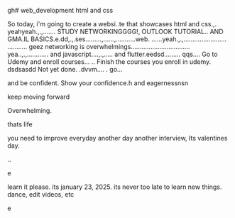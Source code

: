 gh# web_development
html and css

So today, i'm going to create a websi..te that showcases html and css.,.
yeahyeah.,.,.......
STUDY NETWORKINGGGG!, OUTLOOK TUTORIAL.. AND GMA.IL BASICS.e.dd,.,.ses.........,......,...........web.
......yeah.,.,........................
...........
geez networking is overwhelmings.................................
yea..,.,............
and javascript....,.,.....
and flutter.eedsd.........
qqs....
Go to Udemy and enroll courses...
..
Finish the courses you enroll in udemy.
dsdsasdd
Not yet done. .dvvm....
.
go...

and be confident.
Show your confidence.h
and eagernessnsn

keep moving forward

Overwhelming.

thats life

you need to improve everyday
another day another interview, Its valentines day.

..

e










learn it please. its january 23, 2025. its never too late to learn new things.
dance, edit videos, etc

e 
